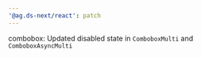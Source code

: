 ```yaml
---
'@ag.ds-next/react': patch
---
```


combobox: Updated disabled state in `ComboboxMulti` and `ComboboxAsyncMulti`
